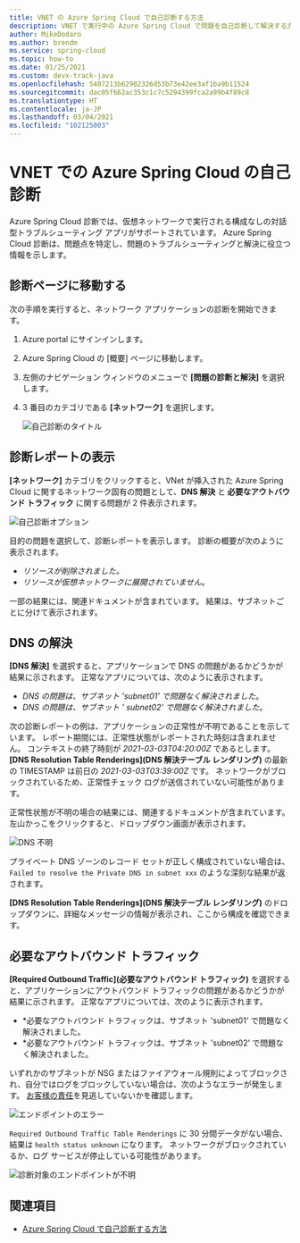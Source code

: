 ```yaml
---
title: VNET の Azure Spring Cloud で自己診断する方法
description: VNET で実行中の Azure Spring Cloud で問題を自己診断して解決する方法について説明します。
author: MikeDodaro
ms.author: brendm
ms.service: spring-cloud
ms.topic: how-to
ms.date: 01/25/2021
ms.custom: devx-track-java
ms.openlocfilehash: 5407213b62902326d53b73e42ee3af1ba9b11524
ms.sourcegitcommit: dac05f662ac353c1c7c5294399fca2a99b4f89c8
ms.translationtype: HT
ms.contentlocale: ja-JP
ms.lasthandoff: 03/04/2021
ms.locfileid: "102125003"
---
```

# <a name="self-diagnose-running-azure-spring-cloud-in-vnet"></a>VNET での Azure Spring Cloud の自己診断
Azure Spring Cloud 診断では、仮想ネットワークで実行される構成なしの対話型トラブルシューティング アプリがサポートされています。 Azure Spring Cloud 診断は、問題点を特定し、問題のトラブルシューティングと解決に役立つ情報を示します。

## <a name="navigate-to-the-diagnostics-page"></a>診断ページに移動する
次の手順を実行すると、ネットワーク アプリケーションの診断を開始できます。
1. Azure portal にサインインします。
1. Azure Spring Cloud の [概要] ページに移動します。
1. 左側のナビゲーション ウィンドウのメニューで **[問題の診断と解決]** を選択します。
1. 3 番目のカテゴリである **[ネットワーク]** を選択します。

   ![自己診断のタイトル](media/spring-cloud-self-diagnose-vnet/self-diagostic-title.png)

## <a name="view-a-diagnostic-report"></a>診断レポートの表示
**[ネットワーク]** カテゴリをクリックすると、VNet が挿入された Azure Spring Cloud に関するネットワーク固有の問題として、**DNS 解決** と **必要なアウトバウンド トラフィック** に関する問題が 2 件表示されます。

   ![自己診断オプション](media/spring-cloud-self-diagnose-vnet/self-diagostic-dns-req-outbound-options.png)

目的の問題を選択して、診断レポートを表示します。 診断の概要が次のように表示されます。 

* *リソースが削除されました。*
* *リソースが仮想ネットワークに展開されていません*。

一部の結果には、関連ドキュメントが含まれています。 結果は、サブネットごとに分けて表示されます。

## <a name="dns-resolution"></a>DNS の解決 
**[DNS 解決]** を選択すると、アプリケーションで DNS の問題があるかどうかが結果に示されます。  正常なアプリについては、次のように表示されます。

* *DNS の問題は、サブネット 'subnet01' で問題なく解決されました*。
* *DNS の問題は、サブネット ' subnet02' で問題なく解決されました*。

次の診断レポートの例は、アプリケーションの正常性が不明であることを示しています。 レポート期間には、正常性状態がレポートされた時刻は含まれません。  コンテキストの終了時刻が *2021-03-03T04:20:00Z* であるとします。 **[DNS Resolution Table Renderings]\(DNS 解決テーブル レンダリング\)** の最新の TIMESTAMP は前日の *2021-03-03T03:39:00Z* です。 ネットワークがブロックされているため、正常性チェック ログが送信されていない可能性があります。 

正常性状態が不明の場合の結果には、関連するドキュメントが含まれています。  左山かっこをクリックすると、ドロップダウン画面が表示されます。

   ![DNS 不明](media/spring-cloud-self-diagnose-vnet/self-diagostic-dns-unknown.png)

プライベート DNS ゾーンのレコード セットが正しく構成されていない場合は、`Failed to resolve the Private DNS in subnet xxx` のような深刻な結果が返されます。 

**[DNS Resolution Table Renderings]\(DNS 解決テーブル レンダリング\)** のドロップダウンに、詳細なメッセージの情報が表示され、ここから構成を確認できます。

## <a name="required-outbound-traffic"></a>必要なアウトバウンド トラフィック 

**[Required Outbound Traffic]\(必要なアウトバウンド トラフィック\)** を選択すると、アプリケーションにアウトバウンド トラフィックの問題があるかどうかが結果に示されます。  正常なアプリについては、次のように表示されます。

* *必要なアウトバウンド トラフィックは、サブネット 'subnet01' で問題なく解決されました。
* *必要なアウトバウンド トラフィックは、サブネット 'subnet02' で問題なく解決されました。

いずれかのサブネットが NSG またはファイアウォール規則によってブロックされ、自分ではログをブロックしていない場合は、次のようなエラーが発生します。 [お客様の責任](spring-cloud-vnet-customer-responsibilities.md)を見逃していないかを確認します。
    
   ![エンドポイントのエラー](media/spring-cloud-self-diagnose-vnet/self-diagostic-endpoint-failed.png)

`Required Outbound Traffic Table Renderings` に 30 分間データがない場合、結果は `health status unknown` になります。 ネットワークがブロックされているか、ログ サービスが停止している可能性があります。

   ![診断対象のエンドポイントが不明](media/spring-cloud-self-diagnose-vnet/self-diagostic-endpoint-unknown.png)

## <a name="see-also"></a>関連項目
* [Azure Spring Cloud で自己診断する方法](spring-cloud-howto-self-diagnose-solve.md)